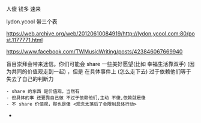 
人傻 钱多 速来

lydon.ycool 带三个表

https://web.archive.org/web/20120610084919/http://lydon.ycool.com:80/post.1177771.html

https://www.facebook.com/TWMusicWriting/posts/423846067669940

盲目崇拜会带来迷信。你们可能会 share 一些美好愿望(比如 幸福生活靠双手) (因为共同的价值观走到一起) ，但是 在具体事件上 (怎么走下去) 过于依赖他们等于失去了自己的判断力

```
- share 的东西 是价值观，当然有
- 但具体的事 还要靠自己做 不过于依赖他们,主动 不傻,依赖就是傻
- 不 share 价值观，那也是傻 <观念太落后了会限制具体行动>
```

-
